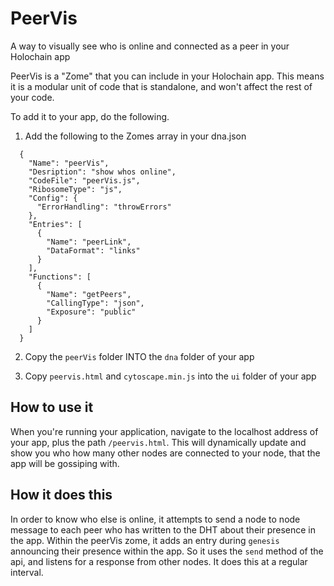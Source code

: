 # PeerVis
A way to visually see who is online and connected as a peer in your Holochain app

PeerVis is a "Zome" that you can include in your Holochain app. This means it is a modular unit of code that is standalone, and won't affect the rest of your code.

To add it to your app, do the following.

1. Add the following to the Zomes array in your dna.json
```
  {
    "Name": "peerVis",
    "Desription": "show whos online",
    "CodeFile": "peerVis.js",
    "RibosomeType": "js",
    "Config": {
      "ErrorHandling": "throwErrors"
    },
    "Entries": [
      {
        "Name": "peerLink",
        "DataFormat": "links"
      }
    ],
    "Functions": [
      {
        "Name": "getPeers",
        "CallingType": "json",
        "Exposure": "public"
      }
    ]
  }
```

2. Copy the `peerVis` folder INTO the `dna` folder of your app

3. Copy `peervis.html` and `cytoscape.min.js` into the `ui` folder of your app

## How to use it
When you're running your application, navigate to the localhost address of your app, plus the path `/peervis.html`. This will dynamically update and show you who how many other nodes are connected to your node, that the app will be gossiping with.

## How it does this
In order to know who else is online, it attempts to send a node to node message to each peer who has written to the DHT about their presence in the app. Within the peerVis zome, it adds an entry during `genesis` announcing their presence within the app. 
So it uses the `send` method of the api, and listens for a response from other nodes. It does this at a regular interval.


